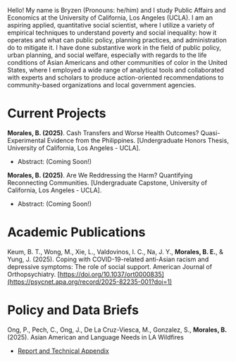 Hello! My name is Bryzen (Pronouns: he/him) and I study Public Affairs and Economics at the University of California, Los Angeles (UCLA). I am an aspiring applied, quantitative social scientist, where I utilize a variety of empirical techniques to understand poverty and social inequality: how it operates and what can public policy, planning practices, and administration do to mitigate it. I have done substantive work in the field of public policy, urban planning, and social welfare, especially with regards to the life conditions of Asian Americans  and other communities of color in the United States, where I employed a wide range of analytical tools and collaborated with experts and scholars to produce action-oriented recommendations to community-based organizations and local government agencies.

# Current Projects

**Morales, B. (2025)**. Cash Transfers and Worse Health Outcomes? Quasi-Experimental Evidence from the Philippines. [Undergraduate Honors Thesis, University of California, Los Angeles - UCLA].
- Abstract: (Coming Soon!)

**Morales, B. (2025)**. Are We Reddressing the Harm? Quantifying Reconnecting Communities. [Undergraduate Capstone, University of California, Los Angeles - UCLA].
- Abstract: (Coming Soon!)

# Academic Publications

Keum, B. T., Wong, M., Xie, L., Valdovinos, I. C., Na, J. Y., **Morales, B. E.**, & Yung, J. (2025). Coping with COVID-19-related anti-Asian racism and depressive symptoms: The role of social support. American Journal of Orthopsychiatry. [https://doi.org/10.1037/ort0000835](https://psycnet.apa.org/record/2025-82235-001?doi=1)

# Policy and Data Briefs

Ong, P., Pech, C., Ong, J., De La Cruz-Viesca, M., Gonzalez, S., **Morales, B.** (2025). Asian American and Language Needs in LA Wildfires
- [Report and Technical Appendix](https://www.aasc.ucla.edu/resources/aalanguagelawildfires.aspx)








